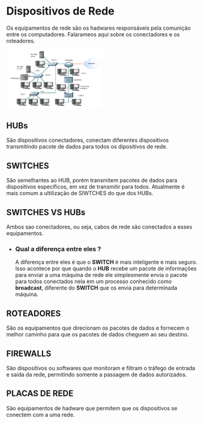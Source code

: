 # Dispositivos de Rede
  Os equipamentos de rede são os hadwares responsáveis pela comunição entre os computadores. Falarameos aqui sobre os conectadores e os roteadores. 

  <img src="../public//equipamentosRede.png" alt="Exemplo de equipamentos de Rede" width="50%">

## HUBs
  São dispositivos conectadores, conectam diferentes dispositivos transmitindo pacote de dados para todos os dipositivos de rede. 

## SWITCHES
  São semelhantes ao HUB, porém transmitem pacotes de dados para dispositivos específicos, em vez de transmitir para todos. 
  Atualmente é mais comum a ultilização de SIWTCHES do que dos HUBs. 

## SWITCHES VS HUBs
  Ambos sao conectadores, ou seja, cabos de rede são conectados a esses equipamentos.
  - ### Qual a diferença entre eles ? </br>
    A diferença entre eles é que o <strong>SWITCH</strong> é mais inteligente e mais seguro. Isso acontece por que quando o <strong>HUB</strong> recebe um pacote de informações para enviar a uma máquina de rede ele simplesmente envia o pacote para todos conectados nela em um processo conhecido como <strong>broadcast</strong>, diferente do <strong>SWITCH</strong> que os envia para determinada máquina.   

## ROTEADORES 
  São os equipamentos que direcionam os pacotes de dados e fornecem o melhor caminho para que os pacotes de dados cheguem ao seu destino.

## FIREWALLS
  São dispositivos ou softwares que monitoram e filtram o tráfego de entrada e saída da rede, permitindo somente a passagem de dados autorizados. 

## PLACAS DE REDE
  São equipamentos de hadware que permitem que os dispositivos se conectem com a uma rede.